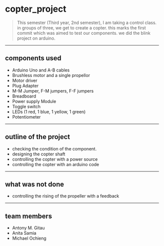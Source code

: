 # copter_project

>This semester (Third year, 2nd semester), I am taking a control class. in groups of three, we get to create a copter. this marks the first commit which was aimed to test our components. we did the blink project on arduino.

---
components used
---
- Arduino Uno and A-B cables
- Brushless motor and a single propellor
- Motor driver 
- Plug Adapter 
- M-M Jumper, F-M jumpers, F-F jumpers
- Breadboard 
- Power supply Module 
- Toggle switch 
- LEDs (1 red, 1 blue, 1 yellow, 1 green)
- Potentiometer 

---
outline of the project
---
- checking the condition of the component.
- designing the copter shaft
- controlling the copter with a power source
- controlling the copter with an arduino code

---
what was not done
---
- controlling the rising of the propeller with a feedback

---
team members
---
- Antony M. Gitau
- Anita Samia
- Michael Ochieng
